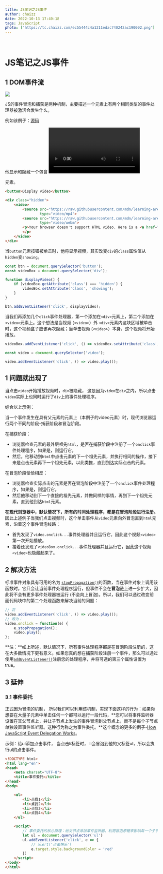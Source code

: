 ```yaml
---
title: JS笔记之JS事件
author: chaizz
date: 2022-10-13 17:40:18
tags: JavaScript
photo: ["https://tc.chaizz.com/ec55444c4a1211edac740242ac190002.png"]
---
```


​          

<!--more-->

# JS笔记之JS事件

## 1 DOM事件流

![](https://tc.chaizz.com/tc/无标题-2023-02-07-2212.png)



JS的事件冒泡和捕获是两种机制，主要描述一个元素上有两个相同类型的事件处理器被激活会发生什么。



例如该例子：[源码](https://github.com/mdn/learning-area/blob/main/javascript/building-blocks/events/show-video-box.html)

他显示和隐藏一个包含 <video> 元素的 <div> 元素。

```html
<button>Display video</button>

<div class="hidden">
    <video>
        <source src="https://raw.githubusercontent.com/mdn/learning-area/master/javascript/building-blocks/events/rabbit320.mp4"
                type="video/mp4">
        <source src="https://raw.githubusercontent.com/mdn/learning-area/master/javascript/building-blocks/events/rabbit320.webm"
                type="video/webm">
        <p>Your browser doesn't support HTML video. Here is a <a href="rabbit320.mp4">link to the video</a> instead.
        </p>
    </video>
</div>
```



当`button`元素按钮被单击时，他将显示视频，其实改变`div`的`class`属性值从`hidden`变`showing`。

```js
const btn = document.querySelector('button');
const videoBox = document.querySelector('div');

function displayVideo() {
    if (videoBox.getAttribute('class') === 'hidden') {
        videoBox.setAttribute('class', 'showing');
    }
}

btn.addEventListener('click', displayVideo);
```

当我们再添加几个`click`事件处理器，第一个添加在`<div>`元素上，第二个添加在`<video>`元素上。这个想法是当视频 (`<video>`）外 `<div>`元素内这块区域被单击时，这个视频盒子应该再次隐藏；当单击视频 (`<video>`）本身，这个视频将开始播放。

```js
videoBox.addEventListener('click', () => videoBox.setAttribute('class', 'hidden'));

const video = document.querySelector('video');

video.addEventListener('click', () => video.play());
```



## 1 问题就出现了

当点击`video`开始播放视频时，`div`被隐藏， 这是因为`video`在`div`之内，所以点击`video`实际上也同时运行了`div`上的事件处理程序。



综合以上示例：

当一个事件发生在具有父元素的元素上（本例子的video元素）时，现代浏览器运行两个不同的阶段-捕获阶段和冒泡阶段。

在捕获阶段：

- 浏览器检查元素的最外层祖先`html`，是否在捕获阶段中注册了一个`onclick`事件处理程序，如果是，则运行它。
- 然后，他移动到`html`中点击元素的下一个祖先元素，并执行相同的操作，接下来是点击元素再下一个祖先元素，以此类推，直到到达实际点击的元素。

在冒泡阶段恰恰相反：

- 浏览器检查实际点击的元素是否在冒泡阶段中注册了一个`onclick`事件处理程序，如果是，则运行它。
- 然后他移动到下一个直接的祖先元素，并做同样的事情，再到下一个祖先元素，直到他到达`html`元素。

**在现代浏览器中，默认情况下，所有的时间处理程序，都是在冒泡阶段进行注册。** 因此上述例子当我们点击视频时，这个单击事件从`video`元素向外冒泡直到`html`元素，沿着这个事件冒泡线路：

- 首先发现了`video.onclick...`事件处理器并且运行它，因此这个视频`<video>`第一次开始播放。
- 接着还发现了`videoBox.onclick...`事件处理器并且运行它，因此这个视频`<video>`也隐藏起来了。

## 2 解决方法

标准事件对象具有可用的名为 [`stopPropagation()`](https://developer.mozilla.org/zh-CN/docs/Web/API/Event/stopPropagation)的函数，当在事件对象上调用该函数时，它只会让当前事件处理程序运行，但事件不会在**冒泡**链上进一步扩大，因此将不会有更多事件处理器被运行 (不会向上冒泡)。所以，我们可以通过改变前面代码块中的第二个处理函数来解决当前的问题：

```js
// 将
video.addEventListener('click', () => video.play());
// 改为：
video.onclick = function(e) {
    e.stopPropagation();
    video.play();
};
```



**注：**如上所述，默认情况下，所有事件处理程序都是在冒泡阶段注册的，这在大多数情况下更有意义。如果您真的想在捕获阶段注册一个事件，那么可以通过使用[`addEventListener()`](https://developer.mozilla.org/zh-CN/docs/Web/API/EventTarget/addEventListener)注册您的处理程序，并将可选的第三个属性设置为 true。

## 3 延伸

### 3.1 事件委托

正式因为冒泡的机制， 所以我们可以利用该机制，实现下面这样的行为：如果你想要在大量子元素中单击任何一个都可以运行一段代码，**您可以将事件监听器设置在其父节点上，并让子节点上发生的事件冒泡到父节点上，而不是每个子节点单独设置事件监听器。这种行为称之为事件委托。**这个概念的更多的例子-[How JavaScript Event Delegation Works](https://davidwalsh.name/event-delegate)。

示例：给ul添加点击事件， 当点击li标签时， li会冒泡到他的父标签ul，所以会执行ul的点击事件。

```html
<!DOCTYPE html>
<html lang="en">
<head>
    <meta charset="UTF-8">
    <title>事件委托</title>
</head>
<body>

    <ul>
        <li>点我1</li>
        <li>点我2</li>
        <li>点我3</li>
        <li>点我4</li>
    </ul>

    <script>
        // 事件委托的核心原理：给父节点添加事件监听器，利用冒泡原理来影响每一个子节点。
        let ul = document.querySelector('ul')
        ul.addEventListener('click', e => {
            // alert('点击快乐')
            e.target.style.backgroundColor = 'red'
        })
    </script>
</body>
</html>
```




